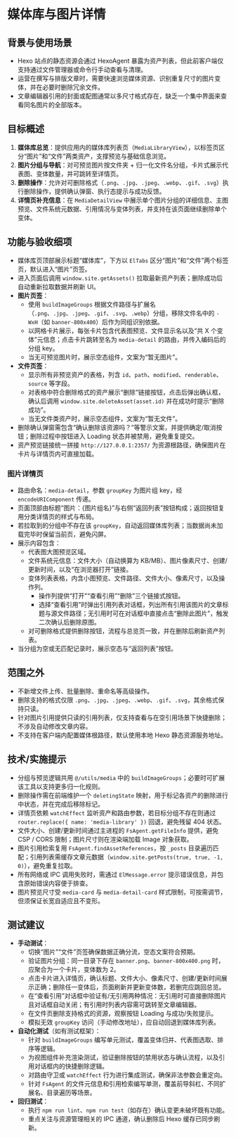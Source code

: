 # 媒体库与图片详情

## 背景与使用场景
- Hexo 站点的静态资源会通过 HexoAgent 暴露为资产列表，但此前客户端仅支持通过文件管理器或命令行手动查看与清理。
- 运营在撰写与排版文章时，需要快速浏览媒体资源、识别重复尺寸的图片变体，并在必要时删除冗余文件。
- 文章编辑器引用的封面或配图通常以多尺寸格式存在，缺乏一个集中界面来查看同名图片的全部版本。

## 目标概述
1. **媒体库总览**：提供应用内的媒体库列表页（`MediaLibraryView`），以标签页区分“图片”和“文件”两类资产，支撑预览与基础信息浏览。
2. **图片分组与导航**：对可预览图片按文件夹 + 归一化文件名分组，卡片式展示代表图、变体数量，并可跳转至详情页。
3. **删除操作**：允许对可删除格式（`.png`、`.jpg`、`.jpeg`、`.webp`、`.gif`、`.svg`）执行删除操作，提供确认弹窗、执行态提示与成功反馈。
4. **详情页补充信息**：在 `MediaDetailView` 中展示单个图片分组的详细信息、主图预览、文件系统元数据、引用情况与变体列表，并支持在该页面继续删除单个变体。

## 功能与验收细项
- 媒体库页顶部展示标题“媒体库”，下方以 `ElTabs` 区分“图片”和“文件”两个标签页，默认进入“图片”页签。
- 进入页面后调用 `window.site.getAssets()` 拉取最新资产列表；删除成功后自动重新拉取数据并刷新 UI。
- **图片页签**：
  - 使用 `buildImageGroups` 根据文件路径与扩展名（`.png`、`.jpg`、`.jpeg`、`.gif`、`.svg`、`.webp`）分组，移除文件名中的 `-WxH`（如 `banner-800x400`）后作为同组识别依据。
  - 以网格卡片展示，每张卡片包含代表图预览、文件显示名以及“共 X 个变体”元信息；点击卡片跳转至名为 `media-detail` 的路由，并传入编码后的分组 key。
  - 当无可预览图片时，展示空态组件，文案为“暂无图片”。
- **文件页签**：
  - 显示所有非预览资产的表格，列含 `id`、`path`、`modified`、`renderable`、`source` 等字段。
  - 对表格中符合删除格式的资产展示“删除”链接按钮，点击后弹出确认框，确认后调用 `window.site.deleteAsset(asset.id)` 并在成功时提示“删除成功”。
  - 当无文件类资产时，展示空态组件，文案为“暂无文件”。
- 删除确认弹窗需包含“确认删除该资源吗？”等警示文案，并提供确定/取消按钮；删除过程中按钮进入 Loading 状态并被禁用，避免重复提交。
- 资产预览链接统一拼接 `http://127.0.0.1:2357/` 为资源根路径，确保图片在卡片与详情页内可直接加载。

### 图片详情页
- 路由命名：`media-detail`，参数 `groupKey` 为图片组 key，经 `encodeURIComponent` 传递。
- 页面顶部由标题“图片：{图片组名}”与右侧“返回列表”按钮构成；返回按钮复用分类详情页的样式与布局。
- 若拉取到的分组中不存在该 `groupKey`，自动返回媒体库列表；当数据尚未加载完毕时保留当前页，避免闪屏。
- 展示内容包含：
  - 代表图大图预览区域。
  - 文件系统元信息：文件大小（自动换算为 KB/MB）、图片像素尺寸、创建/更新时间，以及“在浏览器打开”链接。
  - 变体列表表格，内含小图预览、文件路径、文件大小、像素尺寸，以及操作列。
    - 操作列提供“打开”“查看引用”“删除”三个链接式按钮。
    - 选择“查看引用”时弹出引用列表对话框，列出所有引用该图片的文章标题与源文件路径；无引用时可在对话框中直接点击“删除此图片”，触发二次确认后删除原图。
  - 对可删除格式提供删除按钮，流程与总览页一致，并在删除后刷新资产列表。
- 当分组为空或无匹配记录时，展示空态与“返回列表”按钮。

## 范围之外
- 不新增文件上传、批量删除、重命名等高级操作。
- 删除支持的格式仅限 `.png`、`.jpg`、`.jpeg`、`.webp`、`.gif`、`.svg`，其余格式保持只读。
- 针对图片引用提供只读的引用列表，仅支持查看与在空引用场景下快捷删除；不涉及自动修改文章内容。
- 不支持在客户端内配置媒体根路径，默认使用本地 Hexo 静态资源服务地址。

## 技术/实施提示
- 分组与预览逻辑共用 `@/utils/media` 中的 `buildImageGroups`；必要时可扩展该工具以支持更多归一化规则。
- 删除操作需在前端维护一个 `deletingState` 映射，用于标记各资产的删除进行中状态，并在完成后移除标记。
- 详情页依赖 `watchEffect` 监听资产和路由参数，若目标分组不存在则通过 `router.replace({ name: 'media-library' })` 回退，避免残留 404 状态。
- 文件大小、创建/更新时间通过主进程的 `FsAgent.getFileInfo` 提供，避免 CSP / CORS 限制；图片尺寸则在渲染端加载 Image 对象获取。
- 图片引用检索复用 `FsAgent.findAssetReferences`，按 `_posts` 目录遍历匹配；引用列表需缓存文章元数据（`window.site.getPosts(true, true, -1, 0)`），避免重复拉取。
- 所有网络或 IPC 调用失败时，需通过 `ElMessage.error` 提示错误信息，并包含原始错误内容便于排查。
- 图片预览尺寸受 `media-card` 与 `media-detail-card` 样式限制，可按需调节，但须保证长宽自适应且不变形。

## 测试建议
- **手动测试**：
  - 切换“图片”“文件”页签确保数据正确分流，空态文案符合预期。
  - 验证图片分组：同一目录下存在 `banner.png`、`banner-800x400.png` 时，应聚合为一个卡片，变体数为 2。
  - 点击卡片进入详情页，确认标题、文件大小、像素尺寸、创建/更新时间展示正确；删除任一变体后，页面刷新并更新变体数，若删完应跳回总览。
  - 在“查看引用”对话框中验证有/无引用两种情况：无引用时可直接删除图片且对话框自动关闭；有引用时列表内容需可跳转至文章编辑器。
  - 在文件页删除支持格式的资源，观察按钮 Loading 与成功/失败提示。
  - 模拟无效 `groupKey` 访问（手动修改地址），应自动回退到媒体库列表。
- **自动化测试**（如有测试框架）：
  - 针对 `buildImageGroups` 编写单元测试，覆盖变体归并、代表图选取、排序等逻辑。
  - 为视图组件补充渲染测试，验证删除按钮的禁用状态与确认流程，以及引用对话框内的快捷删除逻辑。
  - 对路由守卫或 `watchEffect` 行为进行集成测试，确保非法参数会重定向。
  - 针对 `FsAgent` 的文件元信息和引用检索编写单测，覆盖前导斜杠、不同扩展名、目录遍历等场景。
- **回归测试**：
  - 执行 `npm run lint`、`npm run test`（如存在）确认变更未破坏既有功能。
  - 重点关注与资源管理相关的 IPC 通道，确认删除后 Hexo 缓存已同步刷新。
